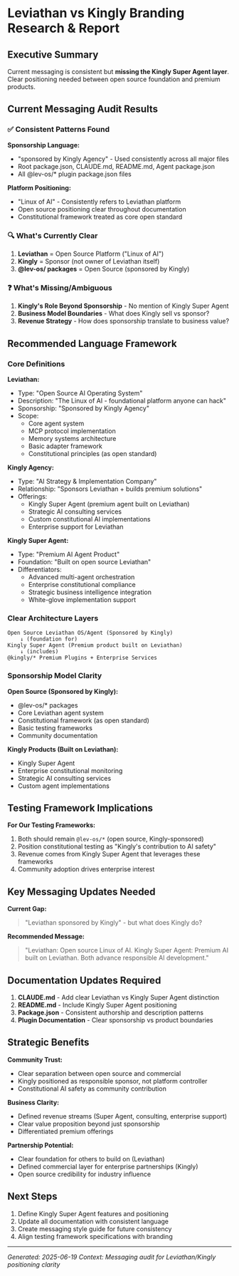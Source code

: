# Leviathan vs Kingly Branding Research & Report

## Executive Summary

Current messaging is consistent but **missing the Kingly Super Agent layer**. Clear positioning needed between open source foundation and premium products.

## Current Messaging Audit Results

### ✅ Consistent Patterns Found

**Sponsorship Language:**
- "sponsored by Kingly Agency" - Used consistently across all major files
- Root package.json, CLAUDE.md, README.md, Agent package.json
- All @lev-os/* plugin package.json files

**Platform Positioning:**
- "Linux of AI" - Consistently refers to Leviathan platform
- Open source positioning clear throughout documentation
- Constitutional framework treated as core open standard

### 🔍 What's Currently Clear

1. **Leviathan** = Open Source Platform ("Linux of AI")
2. **Kingly** = Sponsor (not owner of Leviathan itself)  
3. **@lev-os/ packages** = Open Source (sponsored by Kingly)

### ❓ What's Missing/Ambiguous

1. **Kingly's Role Beyond Sponsorship** - No mention of Kingly Super Agent
2. **Business Model Boundaries** - What does Kingly sell vs sponsor?
3. **Revenue Strategy** - How does sponsorship translate to business value?

## Recommended Language Framework

### Core Definitions

**Leviathan:**
- Type: "Open Source AI Operating System"
- Description: "The Linux of AI - foundational platform anyone can hack"
- Sponsorship: "Sponsored by Kingly Agency"
- Scope:
  - Core agent system
  - MCP protocol implementation
  - Memory systems architecture
  - Basic adapter framework
  - Constitutional principles (as open standard)

**Kingly Agency:**
- Type: "AI Strategy & Implementation Company"
- Relationship: "Sponsors Leviathan + builds premium solutions"
- Offerings:
  - Kingly Super Agent (premium agent built on Leviathan)
  - Strategic AI consulting services
  - Custom constitutional AI implementations
  - Enterprise support for Leviathan

**Kingly Super Agent:**
- Type: "Premium AI Agent Product"
- Foundation: "Built on open source Leviathan"
- Differentiators:
  - Advanced multi-agent orchestration
  - Enterprise constitutional compliance
  - Strategic business intelligence integration
  - White-glove implementation support

### Clear Architecture Layers

```
Open Source Leviathan OS/Agent (Sponsored by Kingly)
    ↓ (foundation for)
Kingly Super Agent (Premium product built on Leviathan)
    ↓ (includes)
@kingly/* Premium Plugins + Enterprise Services
```

### Sponsorship Model Clarity

**Open Source (Sponsored by Kingly):**
- @lev-os/* packages
- Core Leviathan agent system
- Constitutional framework (as open standard)
- Basic testing frameworks
- Community documentation

**Kingly Products (Built on Leviathan):**
- Kingly Super Agent
- Enterprise constitutional monitoring
- Strategic AI consulting services
- Custom agent implementations

## Testing Framework Implications

**For Our Testing Frameworks:**
1. Both should remain `@lev-os/*` (open source, Kingly-sponsored)
2. Position constitutional testing as "Kingly's contribution to AI safety"
3. Revenue comes from Kingly Super Agent that leverages these frameworks
4. Community adoption drives enterprise interest

## Key Messaging Updates Needed

**Current Gap:**
> "Leviathan sponsored by Kingly" - but what does Kingly do?

**Recommended Message:**
> "Leviathan: Open source Linux of AI. Kingly Super Agent: Premium AI built on Leviathan. Both advance responsible AI development."

## Documentation Updates Required

1. **CLAUDE.md** - Add clear Leviathan vs Kingly Super Agent distinction
2. **README.md** - Include Kingly Super Agent positioning
3. **Package.json** - Consistent authorship and description patterns
4. **Plugin Documentation** - Clear sponsorship vs product boundaries

## Strategic Benefits

**Community Trust:**
- Clear separation between open source and commercial
- Kingly positioned as responsible sponsor, not platform controller
- Constitutional AI safety as community contribution

**Business Clarity:**
- Defined revenue streams (Super Agent, consulting, enterprise support)
- Clear value proposition beyond just sponsorship
- Differentiated premium offerings

**Partnership Potential:**
- Clear foundation for others to build on (Leviathan)
- Defined commercial layer for enterprise partnerships (Kingly)
- Open source credibility for industry influence

## Next Steps

1. Define Kingly Super Agent features and positioning
2. Update all documentation with consistent language
3. Create messaging style guide for future consistency
4. Align testing framework specifications with branding

---

*Generated: 2025-06-19*
*Context: Messaging audit for Leviathan/Kingly positioning clarity*